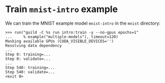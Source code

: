 # Train `mnist-intro` example

We can train the MNIST example model `mnist-intro` in the `mnist`
directory:

    >>> run("guild -C %s run intro:train -y --no-gpus epochs=1"
    ...     % example("multiple-models"), timeout=120)
    Masking available GPUs (CUDA_VISIBLE_DEVICES='')
    Resolving data dependency
    ...
    Step 0: training=...
    Step 0: validate=...
    ...
    Step 540: training=...
    Step 540: validate=...
    <exit 0>
